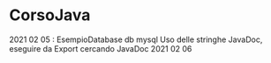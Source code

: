 # CorsoJava


2021 02 05 : EsempioDatabase db mysql
			 Uso delle stringhe
			 JavaDoc, eseguire da Export cercando JavaDoc
2021 02 06



